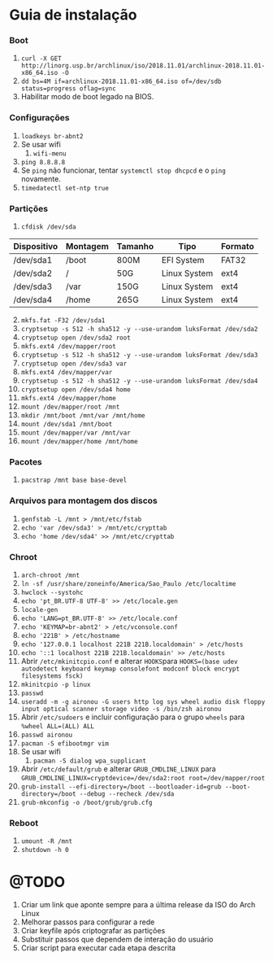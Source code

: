 # Guia de instalação


### Boot

1. `curl -X GET http://linorg.usp.br/archlinux/iso/2018.11.01/archlinux-2018.11.01-x86_64.iso -O`
1. `dd bs=4M if=archlinux-2018.11.01-x86_64.iso of=/dev/sdb status=progress oflag=sync`
1. Habilitar modo de boot legado na BIOS.


### Configurações

1. `loadkeys br-abnt2`
1. Se usar wifi
    1. `wifi-menu`
1. `ping 8.8.8.8`
1. Se `ping` não funcionar, tentar `systemctl stop dhcpcd` e o `ping` novamente. 
1. `timedatectl set-ntp true`


### Partições

1. `cfdisk /dev/sda`

|Dispositivo|Montagem|Tamanho|Tipo|Formato|
|---|---|---|---|---|
|/dev/sda1|/boot|800M|EFI System|FAT32|
|/dev/sda2|/|50G|Linux System|ext4|
|/dev/sda3|/var|150G|Linux System|ext4|
|/dev/sda4|/home|265G|Linux System|ext4|

2. `mkfs.fat -F32 /dev/sda1`
1. `cryptsetup -s 512 -h sha512 -y --use-urandom luksFormat /dev/sda2`
1. `cryptsetup open /dev/sda2 root`
1. `mkfs.ext4 /dev/mapper/root`
1. `cryptsetup -s 512 -h sha512 -y --use-urandom luksFormat /dev/sda3`
1. `cryptsetup open /dev/sda3 var`
1. `mkfs.ext4 /dev/mapper/var`
1. `cryptsetup -s 512 -h sha512 -y --use-urandom luksFormat /dev/sda4`
1. `cryptsetup open /dev/sda4 home`
1. `mkfs.ext4 /dev/mapper/home`
1. `mount /dev/mapper/root /mnt`
1. `mkdir /mnt/boot /mnt/var /mnt/home`
1. `mount /dev/sda1 /mnt/boot`
1. `mount /dev/mapper/var /mnt/var`
1. `mount /dev/mapper/home /mnt/home`


### Pacotes

1. `pacstrap /mnt base base-devel`


### Arquivos para montagem dos discos

1. `genfstab -L /mnt > /mnt/etc/fstab`
1. `echo 'var /dev/sda3' > /mnt/etc/crypttab`
1. `echo 'home /dev/sda4' >> /mnt/etc/crypttab`


### Chroot

1. `arch-chroot /mnt`
1. `ln -sf /usr/share/zoneinfo/America/Sao_Paulo /etc/localtime`
1. `hwclock --systohc`
1. `echo 'pt_BR.UTF-8 UTF-8' >> /etc/locale.gen`
1. `locale-gen`
1. `echo 'LANG=pt_BR.UTF-8' >> /etc/locale.conf`
1. `echo 'KEYMAP=br-abnt2' > /etc/vconsole.conf`
1. `echo '221B' > /etc/hostname`
1. `echo '127.0.0.1 localhost 221B 221B.localdomain' > /etc/hosts`
1. `echo '::1 localhost 221B 221B.localdomain' >> /etc/hosts`
1. Abrir `/etc/mkinitcpio.conf` e alterar `HOOKS`para `HOOKS=(base udev autodetect keyboard keymap consolefont modconf
block encrypt filesystems fsck)`
1. `mkinitcpio -p linux`
1. `passwd`
1. `useradd -m -g aironou -G users http log sys wheel audio disk floppy input optical scanner storage video -s /bin/zsh aironou`
1. Abrir `/etc/sudoers` e incluir configuração para o grupo `wheels` para `%wheel ALL=(ALL) ALL`
1. `passwd aironou`
1. `pacman -S efibootmgr vim`
1. Se usar wifi
    1. `pacman -S dialog wpa_supplicant`
1. Abrir `/etc/default/grub` e alterar `GRUB_CMDLINE_LINUX` para `GRUB_CMDLINE_LINUX=cryptdevice=/dev/sda2:root
root=/dev/mapper/root`
1. `grub-install --efi-directory=/boot --bootloader-id=grub --boot-directory=/boot --debug --recheck /dev/sda`
1. `grub-mkconfig -o /boot/grub/grub.cfg`


### Reboot

1. `umount -R /mnt`
1. `shutdown -h 0`


# @TODO

1. Criar um link que aponte sempre para a última release da ISO do Arch Linux
1. Melhorar passos para configurar a rede
1. Criar keyfile após criptografar as partições
1. Substituir passos que dependem de interação do usuário
1. Criar script para executar cada etapa descrita
